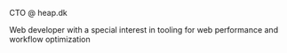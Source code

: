 CTO @ heap.dk

Web developer with a special interest in tooling for web performance and workflow optimization